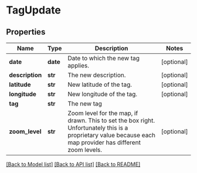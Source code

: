 # TagUpdate

## Properties
Name | Type | Description | Notes
------------ | ------------- | ------------- | -------------
**date** | **date** | Date to which the new tag applies. | [optional] 
**description** | **str** | The new description. | [optional] 
**latitude** | **str** | New latitude of the tag. | [optional] 
**longitude** | **str** | New longitude of the tag. | [optional] 
**tag** | **str** | The new tag | 
**zoom_level** | **str** | Zoom level for the map, if drawn. This to set the box right. Unfortunately this is a proprietary value because each map provider has different zoom levels. | [optional] 

[[Back to Model list]](../README.md#documentation-for-models) [[Back to API list]](../README.md#documentation-for-api-endpoints) [[Back to README]](../README.md)


